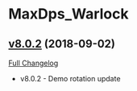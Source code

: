 # MaxDps_Warlock

## [v8.0.2](https://github.com/kaminaris/MaxDps-Warlock/tree/v8.0.2) (2018-09-02)
[Full Changelog](https://github.com/kaminaris/MaxDps-Warlock/compare/v8.0.1...v8.0.2)

- v8.0.2 - Demo rotation update  
